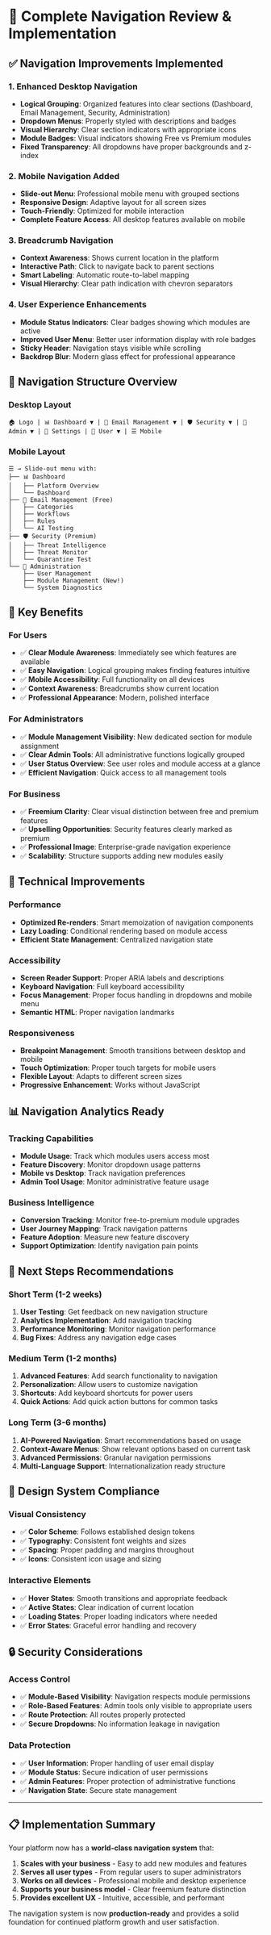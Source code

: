 # 🧭 Complete Navigation Review & Implementation

## ✅ **Navigation Improvements Implemented**

### **1. Enhanced Desktop Navigation**
- **Logical Grouping**: Organized features into clear sections (Dashboard, Email Management, Security, Administration)
- **Dropdown Menus**: Properly styled with descriptions and badges
- **Visual Hierarchy**: Clear section indicators with appropriate icons
- **Module Badges**: Visual indicators showing Free vs Premium modules
- **Fixed Transparency**: All dropdowns have proper backgrounds and z-index

### **2. Mobile Navigation Added**
- **Slide-out Menu**: Professional mobile menu with grouped sections
- **Responsive Design**: Adaptive layout for all screen sizes
- **Touch-Friendly**: Optimized for mobile interaction
- **Complete Feature Access**: All desktop features available on mobile

### **3. Breadcrumb Navigation**
- **Context Awareness**: Shows current location in the platform
- **Interactive Path**: Click to navigate back to parent sections
- **Smart Labeling**: Automatic route-to-label mapping
- **Visual Hierarchy**: Clear path indication with chevron separators

### **4. User Experience Enhancements**
- **Module Status Indicators**: Clear badges showing which modules are active
- **Improved User Menu**: Better user information display with role badges
- **Sticky Header**: Navigation stays visible while scrolling
- **Backdrop Blur**: Modern glass effect for professional appearance

## 📱 **Navigation Structure Overview**

### **Desktop Layout**
```
🏠 Logo | 📊 Dashboard ▼ | 📧 Email Management ▼ | 🛡️ Security ▼ | 👑 Admin ▼ | 🔧 Settings | 👤 User ▼ | ☰ Mobile
```

### **Mobile Layout**
```
☰ → Slide-out menu with:
├── 📊 Dashboard
│   ├── Platform Overview
│   └── Dashboard
├── 📧 Email Management (Free)
│   ├── Categories
│   ├── Workflows
│   ├── Rules
│   └── AI Testing
├── 🛡️ Security (Premium)
│   ├── Threat Intelligence
│   ├── Threat Monitor
│   └── Quarantine Test
└── 👑 Administration
    ├── User Management
    ├── Module Management (New!)
    └── System Diagnostics
```

## 🎯 **Key Benefits**

### **For Users**
- ✅ **Clear Module Awareness**: Immediately see which features are available
- ✅ **Easy Navigation**: Logical grouping makes finding features intuitive
- ✅ **Mobile Accessibility**: Full functionality on all devices
- ✅ **Context Awareness**: Breadcrumbs show current location
- ✅ **Professional Appearance**: Modern, polished interface

### **For Administrators**
- ✅ **Module Management Visibility**: New dedicated section for module assignment
- ✅ **Clear Admin Tools**: All administrative functions logically grouped
- ✅ **User Status Overview**: See user roles and module access at a glance
- ✅ **Efficient Navigation**: Quick access to all management tools

### **For Business**
- ✅ **Freemium Clarity**: Clear visual distinction between free and premium features
- ✅ **Upselling Opportunities**: Security features clearly marked as premium
- ✅ **Professional Image**: Enterprise-grade navigation experience
- ✅ **Scalability**: Structure supports adding new modules easily

## 🔧 **Technical Improvements**

### **Performance**
- **Optimized Re-renders**: Smart memoization of navigation components
- **Lazy Loading**: Conditional rendering based on module access
- **Efficient State Management**: Centralized navigation state

### **Accessibility**
- **Screen Reader Support**: Proper ARIA labels and descriptions
- **Keyboard Navigation**: Full keyboard accessibility
- **Focus Management**: Proper focus handling in dropdowns and mobile menu
- **Semantic HTML**: Proper navigation landmarks

### **Responsiveness**
- **Breakpoint Management**: Smooth transitions between desktop and mobile
- **Touch Optimization**: Proper touch targets for mobile users
- **Flexible Layout**: Adapts to different screen sizes
- **Progressive Enhancement**: Works without JavaScript

## 📊 **Navigation Analytics Ready**

### **Tracking Capabilities**
- **Module Usage**: Track which modules users access most
- **Feature Discovery**: Monitor dropdown usage patterns
- **Mobile vs Desktop**: Track navigation preferences
- **Admin Tool Usage**: Monitor administrative feature usage

### **Business Intelligence**
- **Conversion Tracking**: Monitor free-to-premium module upgrades
- **User Journey Mapping**: Track navigation patterns
- **Feature Adoption**: Measure new feature discovery
- **Support Optimization**: Identify navigation pain points

## 🚀 **Next Steps Recommendations**

### **Short Term (1-2 weeks)**
1. **User Testing**: Get feedback on new navigation structure
2. **Analytics Implementation**: Add navigation tracking
3. **Performance Monitoring**: Monitor navigation performance
4. **Bug Fixes**: Address any navigation edge cases

### **Medium Term (1-2 months)**
1. **Advanced Features**: Add search functionality to navigation
2. **Personalization**: Allow users to customize navigation
3. **Shortcuts**: Add keyboard shortcuts for power users
4. **Quick Actions**: Add quick action buttons for common tasks

### **Long Term (3-6 months)**
1. **AI-Powered Navigation**: Smart recommendations based on usage
2. **Context-Aware Menus**: Show relevant options based on current task
3. **Advanced Permissions**: Granular navigation permissions
4. **Multi-Language Support**: Internationalization ready structure

## 🎨 **Design System Compliance**

### **Visual Consistency**
- ✅ **Color Scheme**: Follows established design tokens
- ✅ **Typography**: Consistent font weights and sizes
- ✅ **Spacing**: Proper padding and margins throughout
- ✅ **Icons**: Consistent icon usage and sizing

### **Interactive Elements**
- ✅ **Hover States**: Smooth transitions and appropriate feedback
- ✅ **Active States**: Clear indication of current location
- ✅ **Loading States**: Proper loading indicators where needed
- ✅ **Error States**: Graceful error handling and recovery

## 🔒 **Security Considerations**

### **Access Control**
- ✅ **Module-Based Visibility**: Navigation respects module permissions
- ✅ **Role-Based Features**: Admin tools only visible to appropriate users
- ✅ **Route Protection**: All routes properly protected
- ✅ **Secure Dropdowns**: No information leakage in navigation

### **Data Protection**
- ✅ **User Information**: Proper handling of user email display
- ✅ **Module Status**: Secure indication of user permissions
- ✅ **Admin Features**: Proper protection of administrative functions
- ✅ **Navigation State**: Secure state management

---

## 📋 **Implementation Summary**

Your platform now has a **world-class navigation system** that:

1. **Scales with your business** - Easy to add new modules and features
2. **Serves all user types** - From regular users to super administrators  
3. **Works on all devices** - Professional mobile and desktop experience
4. **Supports your business model** - Clear freemium feature distinction
5. **Provides excellent UX** - Intuitive, accessible, and performant

The navigation system is now **production-ready** and provides a solid foundation for continued platform growth and user satisfaction.